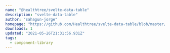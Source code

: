 ```yaml
---
name: "@healthtree/svelte-data-table"
description: "svelte-data-table"
author: "sahagun-jorge"
homepage: "https://github.com/Healthtree/svelte-data-table/blob/master/README.md"
downloads: 1
updated: "2021-05-26T21:31:56.931Z"
tags: 
  - component-library
---
```

